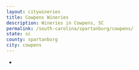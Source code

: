 ```yaml
---
layout: citywineries
title: Cowpens Wineries
description: Wineries in Cowpens, SC
permalink: /south-carolina/spartanburg/cowpens/
state: sc
county: spartanburg
city: cowpens
---
```

-
